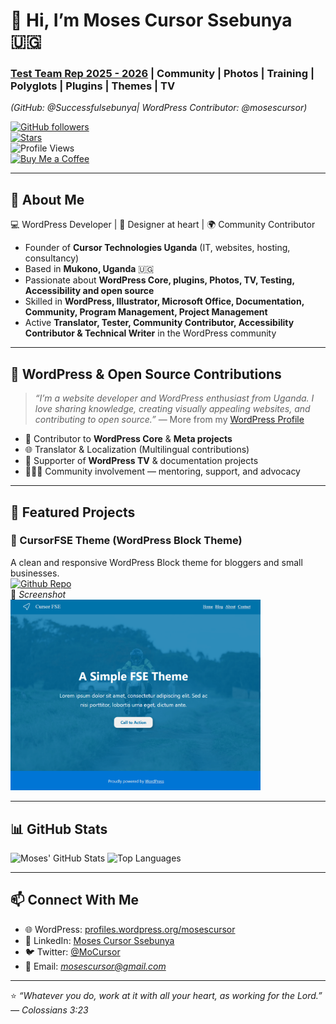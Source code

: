 # 👋 Hi, I’m Moses Cursor Ssebunya  🇺🇬
### [Test Team Rep 2025 - 2026](https://make.wordpress.org/test/2025/10/01/introducing-test-team-reps-for-2025-2026/) | Community | Photos | Training | Polyglots | Plugins | Themes | TV
*(GitHub: @Successfulsebunya| WordPress Contributor: @mosescursor)*  

[![GitHub followers](https://img.shields.io/github/followers/Successfulsebunya?label=Follow&style=social)](https://github.com/mosescursor)  
[![Stars](https://img.shields.io/github/stars/Successfulsebunya?affiliations=OWNER%2CCOLLABORATOR&style=social)](https://github.com/mosescursor?tab=repositories)  
![Profile Views](https://komarev.com/ghpvc/?username=Successfulsebunya&color=blueviolet)  
[![Buy Me a Coffee](https://www.buymeacoffee.com/assets/img/custom_images/orange_img.png)](https://www.buymeacoffee.com/mocursor)  

---

## 🌱 About Me
💻 WordPress Developer | 🎨 Designer at heart | 🌍 Community Contributor  

- Founder of **Cursor Technologies Uganda** (IT, websites, hosting, consultancy)  
- Based in **Mukono, Uganda** 🇺🇬  
- Passionate about **WordPress Core, plugins, Photos, TV, Testing, Accessibility and open source**  
- Skilled in **WordPress, Illustrator, Microsoft Office, Documentation, Community, Program Management, Project Management**  
- Active **Translator, Tester, Community Contributor, Accessibility Contributor & Technical Writer** in the WordPress community  

---

## 🚀 WordPress & Open Source Contributions  
> *“I’m a website developer and WordPress enthusiast from Uganda. I love sharing knowledge, creating visually appealing websites, and contributing to open source.”* — More from my [WordPress Profile](https://profiles.wordpress.org/mosescursor)  

- 📝 Contributor to **WordPress Core** & **Meta projects**  
- 🌐 Translator & Localization (Multilingual contributions)  
- 🎥 Supporter of **WordPress TV** & documentation projects  
- 🧑‍🤝‍🧑 Community involvement — mentoring, support, and advocacy  

---

## 📂 Featured Projects  
### 🔧 CursorFSE Theme (WordPress Block Theme)  
A clean and responsive WordPress Block theme for bloggers and small businesses. <br/>
[![Github Repo](https://img.shields.io/badge/GitHub-Repo-blue?logo=github)](https://github.com/Successfulsebunya/CursorFSE)  
📸 *Screenshot*  
<img src="https://github.com/Successfulsebunya/CursorFSE/blob/main/Screenshot.png" width="400" alt="Cursor FSE Theme">  


---

## 📊 GitHub Stats  

![Moses' GitHub Stats](https://github-readme-stats.vercel.app/api?username=Successfulsebunya&show_icons=true&theme=radical)      ![Top Languages](https://github-readme-stats.vercel.app/api/top-langs/?username=Successfulsebunya&layout=compact&theme=radical)  

---

## 📫 Connect With Me  
- 🌐 WordPress: [profiles.wordpress.org/mosescursor](https://profiles.wordpress.org/mosescursor)  
- 💼 LinkedIn: [Moses Cursor Ssebunya](https://www.linkedin.com/in/moses-musoke-ssebunya-92005411a/) 
- 🐦 Twitter: [@MoCursor](https://x.com/mocursor)  
- 📧 Email: *mosescursor@gmail.com* 

---

⭐️ *“Whatever you do, work at it with all your heart, as working for the Lord.” — Colossians 3:23*  
